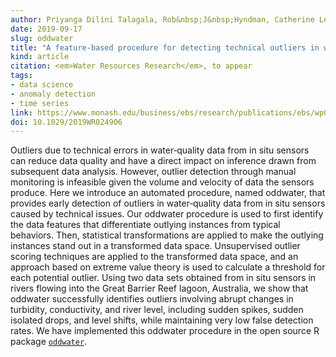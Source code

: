```yaml
---
author: Priyanga Dilini Talagala, Rob&nbsp;J&nbsp;Hyndman, Catherine Leigh, Kerrie Mengersen and Kate Smith-Miles
date: 2019-09-17
slug: oddwater
title: "A feature-based procedure for detecting technical outliers in water-quality data from in situ sensors"
kind: article
citation: <em>Water Resources Research</em>, to appear
tags:
- data science
- anomaly detection
- time series
link: https://www.monash.edu/business/ebs/research/publications/ebs/wp01-2019.pdf
doi: 10.1029/2019WR024906
---
```


Outliers due to technical errors in water‐quality data from in situ sensors can reduce data quality and have a direct impact on inference drawn from subsequent data analysis. However, outlier detection through manual monitoring is infeasible given the volume and velocity of data the sensors produce. Here we introduce an automated procedure, named oddwater, that provides early detection of outliers in water‐quality data from in situ sensors caused by technical issues. Our oddwater procedure is used to first identify the data features that differentiate outlying instances from typical behaviors. Then, statistical transformations are applied to make the outlying instances stand out in a transformed data space. Unsupervised outlier scoring techniques are applied to the transformed data space, and an approach based on extreme value theory is used to calculate a threshold for each potential outlier. Using two data sets obtained from in situ sensors in rivers flowing into the Great Barrier Reef lagoon, Australia, we show that oddwater successfully identifies outliers involving abrupt changes in turbidity, conductivity, and river level, including sudden spikes, sudden isolated drops, and level shifts, while maintaining very low false detection rates. We have implemented this oddwater procedure in the open source R package [`oddwater`](https://github.com/pridiltal/oddwater).
